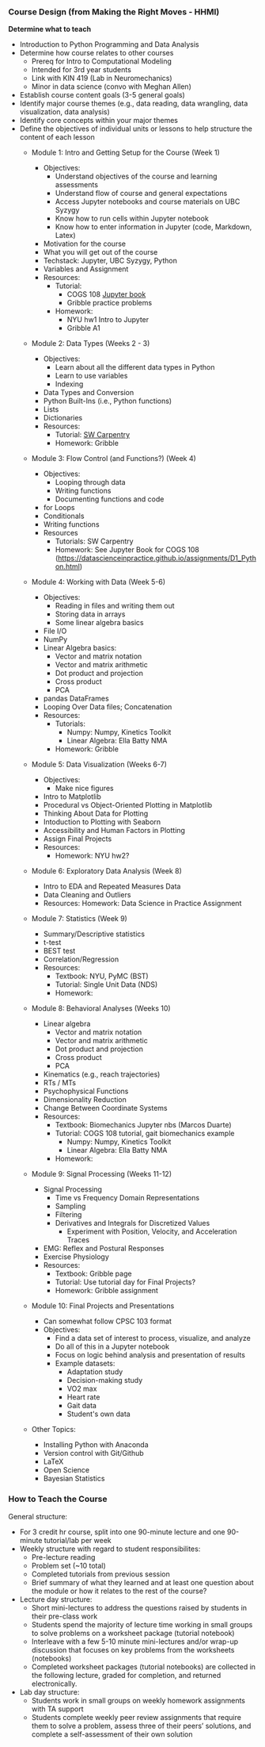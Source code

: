 ### Course Design (from Making the Right Moves - HHMI)
**Determine what to teach**
- Introduction to Python Programming and Data Analysis
- Determine how course relates to other courses
    - Prereq for Intro to Computational Modeling
    - Intended for 3rd year students
    - Link with KIN 419 (Lab in Neuromechanics)
    - Minor in data science (convo with Meghan Allen)
- Establish course content goals (3-5 general goals)
- Identify major course themes (e.g., data reading, data wrangling, data visualization, data analysis)
- Identify core concepts within your major themes
- Define the objectives of individual units or lessons to help structure the content of each lesson
    - Module 1: Intro and Getting Setup for the Course (Week 1)
        - Objectives:
            - Understand objectives of the course and learning assessments
            - Understand flow of course and general expectations
            - Access Jupyter notebooks and course materials on UBC Syzygy
            - Know how to run cells within Jupyter notebook
            - Know how to enter information in Jupyter (code, Markdown, Latex)
        - Motivation for the course
        - What you will get out of the course
        - Techstack: Jupyter, UBC Syzygy, Python
        - Variables and Assignment
        - Resources:
            - Tutorial: 
                - COGS 108 [Jupyter book](https://github.com/COGS108/Tutorials/blob/master/02-JupyterNotebooks.ipynb)
                - Gribble practice problems
            - Homework: 
                - NYU hw1 Intro to Jupyter
                - Gribble A1
            
    - Module 2: Data Types (Weeks 2 - 3)
        - Objectives:
            - Learn about all the different data types in Python
            - Learn to use variables
            - Indexing
        - Data Types and Conversion
        - Python Built-Ins (i.e., Python functions)
        - Lists
        - Dictionaries
        - Resources:
            - Tutorial: [SW Carpentry](http://swcarpentry.github.io/python-novice-gapminder/)
            - Homework: Gribble
            
    - Module 3: Flow Control (and Functions?) (Week 4)
        - Objectives: 
            - Looping through data
            - Writing functions
            - Documenting functions and code
        - for Loops
        - Conditionals
        - Writing functions
        - Resources
            - Tutorials: SW Carpentry
            - Homework: See Jupyter Book for COGS 108 (https://datascienceinpractice.github.io/assignments/D1_Python.html)
            
    - Module 4: Working with Data (Week 5-6)
        - Objectives:
             - Reading in files and writing them out
             - Storing data in arrays
             - Some linear algebra basics
        - File I/O
        - NumPy
        - Linear Algebra basics:
            - Vector and matrix notation
            - Vector and matrix arithmetic
            - Dot product and projection
            - Cross product
            - PCA
        - pandas DataFrames
        - Looping Over Data files; Concatenation
        - Resources:
            - Tutorials: 
                - Numpy: Numpy, Kinetics Toolkit
                - Linear Algebra: Ella Batty NMA
            - Homework: Gribble
            
    - Module 5: Data Visualization (Weeks 6-7)
        - Objectives:
            - Make nice figures
        - Intro to Matplotlib
        - Procedural vs Object-Oriented Plotting in Matplotlib
        - Thinking About Data for Plotting
        - Intoduction to Plotting with Seaborn
        - Accessibility and Human Factors in Plotting
        - Assign Final Projects
        - Resources:
            - Homework: NYU hw2?
            
    - Module 6: Exploratory Data Analysis (Week 8)
        - Intro to EDA and Repeated Measures Data
        - Data Cleaning and Outliers
        - Resources:
            Homework: Data Science in Practice Assignment
        
    - Module 7: Statistics (Week 9)
        - Summary/Descriptive statistics
        - t-test
        - BEST test
        - Correlation/Regression
        - Resources:
            - Textbook: NYU, PyMC (BST)
            - Tutorial: Single Unit Data (NDS)
            - Homework:

    - Module 8: Behavioral Analyses (Weeks 10) 
        - Linear algebra
            - Vector and matrix notation
            - Vector and matrix arithmetic
            - Dot product and projection
            - Cross product
            - PCA
        - Kinematics (e.g., reach trajectories)
        - RTs / MTs
        - Psychophysical Functions
        - Dimensionality Reduction 
        - Change Between Coordinate Systems
        - Resources:
            - Textbook: Biomechanics Jupyter nbs (Marcos Duarte)
            - Tutorial: COGS 108 tutorial, gait biomechanics example 
                - Numpy: Numpy, Kinetics Toolkit
                - Linear Algebra: Ella Batty NMA
            - Homework: 
        
    - Module 9: Signal Processing (Weeks 11-12) 
        - Signal Processing
            - Time vs Frequency Domain Representations
            - Sampling
            - Filtering
            - Derivatives and Integrals for Discretized Values
                - Experiment with Position, Velocity, and Acceleration Traces
        - EMG: Reflex and Postural Responses
        - Exercise Physiology
        - Resources:
            - Textbook: Gribble page
            - Tutorial: Use tutorial day for Final Projects?
            - Homework: Gribble assignment
        
    - Module 10: Final Projects and Presentations
        - Can somewhat follow CPSC 103 format
        - Objectives: 
            - Find a data set of interest to process, visualize, and analyze
            - Do all of this in a Jupyter notebook
            - Focus on logic behind analysis and presentation of results
            - Example datasets: 
                - Adaptation study
                - Decision-making study
                - VO2 max
                - Heart rate
                - Gait data
                - Student's own data
                
    - Other Topics:
        - Installing Python with Anaconda
        - Version control with Git/Github
        - LaTeX
        - Open Science
        - Bayesian Statistics
                

### How to Teach the Course
General structure: 
- For 3 credit hr course, split into one 90-minute lecture and one 90-minute tutorial/lab per week
- Weekly structure with regard to student responsibilites:
    - Pre-lecture reading
    - Problem set (~10 total)
    - Completed tutorials from previous session
    - Brief summary of what they learned and at least one question about the module or how it relates to the rest of the course?
- Lecture day structure:
    - Short mini-lectures to address the questions raised by students in their pre-class work
    - Students spend the majority of lecture time working in small groups to solve problems on a worksheet package (tutorial notebook)
    - Interleave with a few 5-10 minute mini-lectures and/or wrap-up discussion that focuses on key problems from the worksheets (notebooks)
    - Completed worksheet packages (tutorial notebooks) are collected in the following lecture, graded for completion, and returned electronically.
- Lab day structure:
    - Students work in small groups on weekly homework assignments with TA support
    - Students complete weekly peer review assignments that require them to solve a problem, assess three of their peers’ solutions, and complete a self-assessment of their own solution

        
        
    